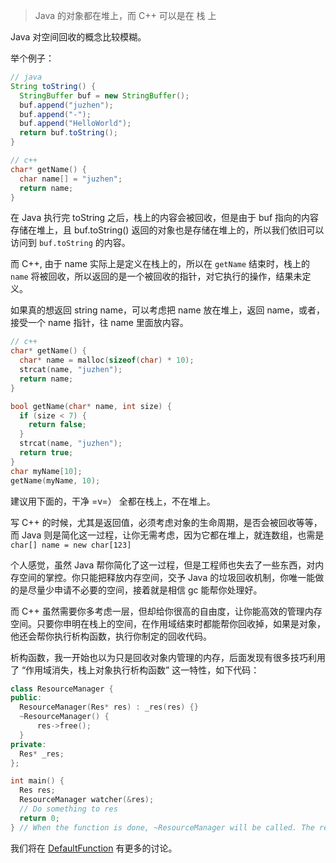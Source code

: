 > Java 的对象都在堆上，而 C++ 可以是在 栈 上

Java 对空间回收的概念比较模糊。

举个例子：

```java
// java
String toString() {
  StringBuffer buf = new StringBuffer();
  buf.append("juzhen");
  buf.append("-");
  buf.append("HelloWorld");
  return buf.toString();
}
```

```c++
// c++
char* getName() {
  char name[] = "juzhen";
  return name;
}
```

在 Java 执行完 toString 之后，栈上的内容会被回收，但是由于 buf 指向的内容存储在堆上，且 buf.toString() 返回的对象也是存储在堆上的，所以我们依旧可以访问到 `buf.toString` 的内容。

而 C++, 由于 name 实际上是定义在栈上的，所以在 `getName` 结束时，栈上的 `name` 将被回收，所以返回的是一个被回收的指针，对它执行的操作，结果未定义。

如果真的想返回 string name，可以考虑把 name 放在堆上，返回 name，或者，接受一个 name 指针，往 name 里面放内容。

```c++
// c++
char* getName() {
  char* name = malloc(sizeof(char) * 10);
  strcat(name, "juzhen");
  return name;
}

bool getName(char* name, int size) {
  if (size < 7) {
    return false;
  }
  strcat(name, "juzhen");
  return true;
}
char myName[10];
getName(myName, 10);
```

建议用下面的，干净 =v=） 全都在栈上，不在堆上。

写 C++ 的时候，尤其是返回值，必须考虑对象的生命周期，是否会被回收等等，而 Java 则是简化这一过程，让你无需考虑，因为它都在堆上，就连数组，也需是 `char[] name = new char[123]` 

个人感觉，虽然 Java 帮你简化了这一过程，但是工程师也失去了一些东西，对内存空间的掌控。你只能把释放内存空间，交予 Java 的垃圾回收机制，你唯一能做的是尽量少申请不必要的空间，接着就是相信 gc 能帮你处理好。

而 C++ 虽然需要你多考虑一层，但却给你很高的自由度，让你能高效的管理内存空间。只要你申明在栈上的空间，在作用域结束时都能帮你回收掉，如果是对象，他还会帮你执行析构函数，执行你制定的回收代码。

析构函数，我一开始也以为只是回收对象内管理的内存，后面发现有很多技巧利用了 “作用域消失，栈上对象执行析构函数” 这一特性，如下代码：

```c++
class ResourceManager {
public:
  ResourceManager(Res* res) : _res(res) {}
  ~ResourceManager() {
      res->free();
  }
private:
  Res* _res;
};

int main() {
  Res res;
  ResourceManager watcher(&res);
  // Do something to res
  return 0;
} // When the function is done, ~ResourceManager will be called. The res will be free() automatically.
```

我们将在 [DefaultFunction](DefaultFunction.md) 有更多的讨论。